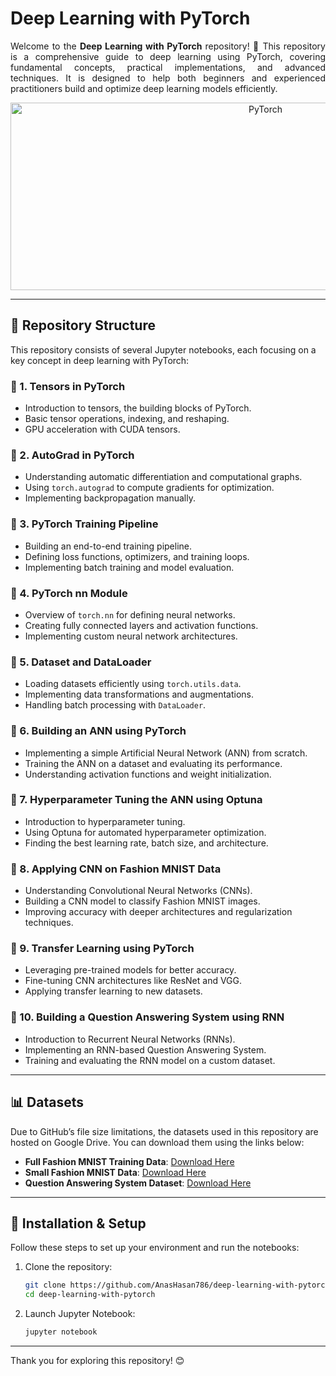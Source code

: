 # Deep Learning with PyTorch

<p align="justify">
  Welcome to the <strong>Deep Learning with PyTorch</strong> repository! 🚀 This repository is a comprehensive guide to deep learning using PyTorch, covering fundamental concepts, practical implementations, and advanced techniques. It is designed to help both beginners and experienced practitioners build and optimize deep learning models efficiently.
</p>

<p align="center">
  <img src="https://venturebeat.com/wp-content/uploads/2019/06/pytorch-e1576624094357.jpg?w=1024?w=1200&strip=all" alt="PyTorch" width="800" height="300">
</p>

---

## 📂 Repository Structure

This repository consists of several Jupyter notebooks, each focusing on a key concept in deep learning with PyTorch:

### 🔹 1. Tensors in PyTorch
- Introduction to tensors, the building blocks of PyTorch.
- Basic tensor operations, indexing, and reshaping.
- GPU acceleration with CUDA tensors.

### 🔹 2. AutoGrad in PyTorch
- Understanding automatic differentiation and computational graphs.
- Using `torch.autograd` to compute gradients for optimization.
- Implementing backpropagation manually.

### 🔹 3. PyTorch Training Pipeline
- Building an end-to-end training pipeline.
- Defining loss functions, optimizers, and training loops.
- Implementing batch training and model evaluation.

### 🔹 4. PyTorch nn Module
- Overview of `torch.nn` for defining neural networks.
- Creating fully connected layers and activation functions.
- Implementing custom neural network architectures.

### 🔹 5. Dataset and DataLoader
- Loading datasets efficiently using `torch.utils.data`.
- Implementing data transformations and augmentations.
- Handling batch processing with `DataLoader`.

### 🔹 6. Building an ANN using PyTorch
- Implementing a simple Artificial Neural Network (ANN) from scratch.
- Training the ANN on a dataset and evaluating its performance.
- Understanding activation functions and weight initialization.

### 🔹 7. Hyperparameter Tuning the ANN using Optuna
- Introduction to hyperparameter tuning.
- Using Optuna for automated hyperparameter optimization.
- Finding the best learning rate, batch size, and architecture.

### 🔹 8. Applying CNN on Fashion MNIST Data
- Understanding Convolutional Neural Networks (CNNs).
- Building a CNN model to classify Fashion MNIST images.
- Improving accuracy with deeper architectures and regularization techniques.

### 🔹 9. Transfer Learning using PyTorch
- Leveraging pre-trained models for better accuracy.
- Fine-tuning CNN architectures like ResNet and VGG.
- Applying transfer learning to new datasets.

### 🔹 10. Building a Question Answering System using RNN
- Introduction to Recurrent Neural Networks (RNNs).
- Implementing an RNN-based Question Answering System.
- Training and evaluating the RNN model on a custom dataset.
  
---

## 📊 Datasets

Due to GitHub’s file size limitations, the datasets used in this repository are hosted on Google Drive. You can download them using the links below:

- **Full Fashion MNIST Training Data**: [Download Here](https://drive.google.com/file/d/1m7FLHxKwSQ3zjaLkqw4wLrhttH6YCwxA/view?usp=sharing)
- **Small Fashion MNIST Data**: [Download Here](https://drive.google.com/file/d/1vA5HJFEuON-Ex7bdy7kmpxjJZQBl9iJZ/view?usp=sharing)
- **Question Answering System Dataset**: [Download Here](https://drive.google.com/file/d/1YSWHcQoVI95pBA4snBu295KuIgrWoK1H/view?usp=drive_link)

---

## 🔧 Installation & Setup

Follow these steps to set up your environment and run the notebooks:

1. Clone the repository:
   ```bash
   git clone https://github.com/AnasHasan786/deep-learning-with-pytorch.git
   cd deep-learning-with-pytorch
   ```

2. Launch Jupyter Notebook:
   ```bash
   jupyter notebook
   ```
---

Thank you for exploring this repository! 😊

